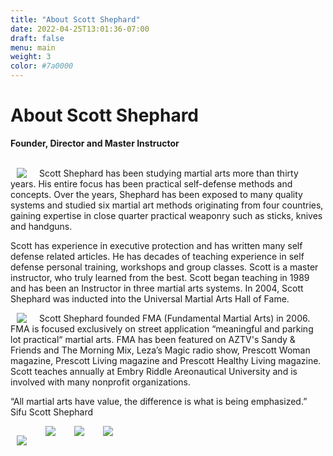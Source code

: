 ```yaml
---
title: "About Scott Shephard"
date: 2022-04-25T13:01:36-07:00
draft: false
menu: main
weight: 3
color: #7a0000
---
```

# About Scott Shephard

**Founder, Director and Master Instructor**
<BR><BR>
<!-- <p align="middle">
    <img src="/images/aboutScott5.webp"/>
    <img src="/images/aboutScott3.webp"/>
</p> -->
<img src="/images/aboutScott6.webp" align="left" style="margin: 0px 20px 0px 10px;"/>Scott Shephard has been studying martial arts more than thirty years. His entire focus has been practical self-defense methods and concepts. Over the years, Shephard has been exposed to many quality systems and studied six martial art methods originating from four countries, gaining expertise in close quarter practical weaponry such as sticks, knives and handguns.

Scott has experience in executive protection and has written many self defense related articles. He has decades of teaching experience in self defense personal training, workshops and group classes. Scott is a master instructor, who truly learned from the best. Scott began teaching in 1989 and has been an Instructor in three martial arts systems. In 2004, Scott Shephard was inducted into the Universal Martial Arts Hall of Fame.
<br clear="left"/>

<img src="/images/aboutScott1.webp" align="left" style="margin: 0px 20px 0px 10px;"/>Scott Shephard founded FMA (Fundamental Martial Arts) in 2006. FMA is focused exclusively on street application “meaningful and parking lot practical“ martial arts. FMA has been featured on AZTV's Sandy & Friends and The Morning Mix, Leza’s Magic radio show, Prescott Woman magazine, Prescott Living magazine and Prescott Healthy Living magazine. Scott teaches annually at Embry Riddle Areonautical University and is involved with many nonprofit organizations. 

“All martial arts have value, the difference is what is being emphasized.” Sifu Scott Shephard
<br clear="left"/>

<img src="/images/aboutScott5.webp" align="left" style="margin: 15px 20px 0px 10px;"/><img src="/images/aboutScott2.webp" align="middle" style="margin: 0px 20px 0px 10px;"/><img src="/images/aboutScott3.webp" align="middle" style="margin: 0px 20px 0px 10px;"/><img src="/images/aboutScott4.webp" align="middle" style="margin: 0px 20px 0px 10px;"/>

<BR><BR><BR>